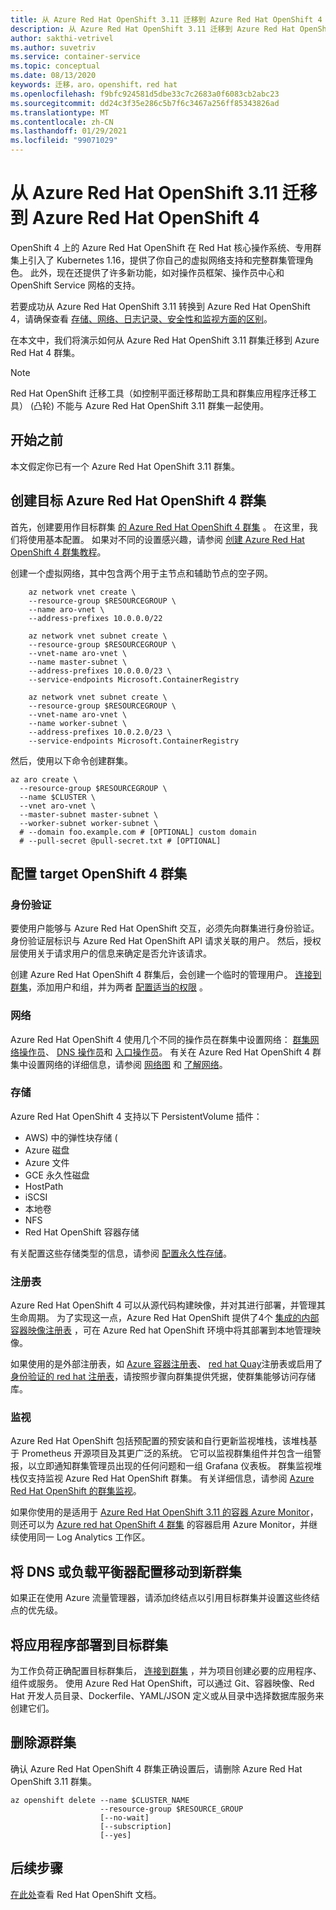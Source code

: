 ```yaml
---
title: 从 Azure Red Hat OpenShift 3.11 迁移到 Azure Red Hat OpenShift 4
description: 从 Azure Red Hat OpenShift 3.11 迁移到 Azure Red Hat OpenShift 4
author: sakthi-vetrivel
ms.author: suvetriv
ms.service: container-service
ms.topic: conceptual
ms.date: 08/13/2020
keywords: 迁移，aro，openshift，red hat
ms.openlocfilehash: f9bfc924581d5dbe33c7c2683a0f6083cb2abc23
ms.sourcegitcommit: dd24c3f35e286c5b7f6c3467a256ff85343826ad
ms.translationtype: MT
ms.contentlocale: zh-CN
ms.lasthandoff: 01/29/2021
ms.locfileid: "99071029"
---
```

# <a name="migrate-from-azure-red-hat-openshift-311-to-azure-red-hat-openshift-4"></a>从 Azure Red Hat OpenShift 3.11 迁移到 Azure Red Hat OpenShift 4

OpenShift 4 上的 Azure Red Hat OpenShift 在 Red Hat 核心操作系统、专用群集上引入了 Kubernetes 1.16，提供了你自己的虚拟网络支持和完整群集管理角色。 此外，现在还提供了许多新功能，如对操作员框架、操作员中心和 OpenShift Service 网格的支持。

若要成功从 Azure Red Hat OpenShift 3.11 转换到 Azure Red Hat OpenShift 4，请确保查看 [存储、网络、日志记录、安全性和监视方面的区别](https://docs.openshift.com/container-platform/4.4/migration/migrating_3_4/planning-migration-3-to-4.html)。

在本文中，我们将演示如何从 Azure Red Hat OpenShift 3.11 群集迁移到 Azure Red Hat 4 群集。

> [!NOTE]
> Red Hat OpenShift 迁移工具（如控制平面迁移帮助工具和群集应用程序迁移工具） (凸轮) 不能与 Azure Red Hat OpenShift 3.11 群集一起使用。

## <a name="before-you-begin"></a>开始之前

本文假定你已有一个 Azure Red Hat OpenShift 3.11 群集。

## <a name="create-a-target-azure-red-hat-openshift-4-cluster"></a>创建目标 Azure Red Hat OpenShift 4 群集

首先，创建要用作目标群集 [的 Azure Red Hat OpenShift 4 群集](tutorial-create-cluster.md) 。 在这里，我们将使用基本配置。 如果对不同的设置感兴趣，请参阅 [创建 Azure Red Hat OpenShift 4 群集教程](tutorial-create-cluster.md)。

创建一个虚拟网络，其中包含两个用于主节点和辅助节点的空子网。

```azurecli-interactive
    az network vnet create \
    --resource-group $RESOURCEGROUP \
    --name aro-vnet \
    --address-prefixes 10.0.0.0/22

    az network vnet subnet create \
    --resource-group $RESOURCEGROUP \
    --vnet-name aro-vnet \
    --name master-subnet \
    --address-prefixes 10.0.0.0/23 \
    --service-endpoints Microsoft.ContainerRegistry

    az network vnet subnet create \
    --resource-group $RESOURCEGROUP \
    --vnet-name aro-vnet \
    --name worker-subnet \
    --address-prefixes 10.0.2.0/23 \
    --service-endpoints Microsoft.ContainerRegistry
```

然后，使用以下命令创建群集。

```azurecli-interactive
az aro create \
  --resource-group $RESOURCEGROUP \
  --name $CLUSTER \
  --vnet aro-vnet \
  --master-subnet master-subnet \
  --worker-subnet worker-subnet \
  # --domain foo.example.com # [OPTIONAL] custom domain
  # --pull-secret @pull-secret.txt # [OPTIONAL]
```

## <a name="configure-the-target-openshift-4-cluster"></a>配置 target OpenShift 4 群集

### <a name="authentication"></a>身份验证

要使用户能够与 Azure Red Hat OpenShift 交互，必须先向群集进行身份验证。 身份验证层标识与 Azure Red Hat OpenShift API 请求关联的用户。 然后，授权层使用关于请求用户的信息来确定是否允许该请求。

创建 Azure Red Hat OpenShift 4 群集后，会创建一个临时的管理用户。 [连接到群集](tutorial-connect-cluster.md)，添加用户和组，并为两者 [配置适当的权限](https://docs.openshift.com/container-platform/4.6/authentication/understanding-authentication.html) 。

### <a name="networking"></a>网络

Azure Red Hat OpenShift 4 使用几个不同的操作员在群集中设置网络： [群集网络操作员](https://docs.openshift.com/container-platform/4.6/networking/cluster-network-operator.html#nw-cluster-network-operator_cluster-network-operator)、 [DNS 操作员](https://docs.openshift.com/container-platform/4.6/networking/dns-operator.html)和 [入口操作员](https://docs.openshift.com/container-platform/4.6/networking/ingress-operator.html)。 有关在 Azure Red Hat OpenShift 4 群集中设置网络的详细信息，请参阅 [网络图](concepts-networking.md) 和 [了解网络](https://docs.openshift.com/container-platform/4.6/networking/understanding-networking.html)。

### <a name="storage"></a>存储
Azure Red Hat OpenShift 4 支持以下 PersistentVolume 插件：

- AWS) 中的弹性块存储 (
- Azure 磁盘
- Azure 文件
- GCE 永久性磁盘
- HostPath
- iSCSI
- 本地卷
- NFS
- Red Hat OpenShift 容器存储

有关配置这些存储类型的信息，请参阅 [配置永久性存储](https://access.redhat.com/documentation/azure_red_hat_openshift/4/html/storage/configuring-persistent-storage)。

### <a name="registry"></a>注册表

Azure Red Hat OpenShift 4 可以从源代码构建映像，并对其进行部署，并管理其生命周期。 为了实现这一点，Azure Red Hat OpenShift 提供了4个 [集成的内部容器映像注册表](https://docs.openshift.com/container-platform/4.6/registry/registry-options.html) ，可在 Azure Red hat OpenShift 环境中将其部署到本地管理映像。

如果使用的是外部注册表，如 [Azure 容器注册表](../container-registry/index.yml)、 [red hat Quay](ttps://docs.openshift.com/container-platform/4.6/registry/registry-options.html#registry-quay-overview_registry-options)注册表或启用了 [身份验证的 red hat 注册表](https://docs.openshift.com/container-platform/4.6/registry/registry-options.html#registry-authentication-enabled-registry-overview_registry-options)，请按照步骤向群集提供凭据，使群集能够访问存储库。

### <a name="monitoring"></a>监视

Azure Red Hat OpenShift 包括预配置的预安装和自行更新监视堆栈，该堆栈基于 Prometheus 开源项目及其更广泛的系统。 它可以监视群集组件并包含一组警报，以立即通知群集管理员出现的任何问题和一组 Grafana 仪表板。 群集监视堆栈仅支持监视 Azure Red Hat OpenShift 群集。 有关详细信息，请参阅 [Azure Red Hat OpenShift 的群集监视](https://docs.openshift.com/container-platform/4.6/monitoring/understanding-the-monitoring-stack.html)。

如果你使用的是适用于 [Azure Red Hat OpenShift 3.11 的容器 Azure Monitor](../azure-monitor/insights/container-insights-azure-redhat-setup.md)，则还可以为 [Azure red hat OpenShift 4 群集](../azure-monitor/insights/container-insights-azure-redhat4-setup.md) 的容器启用 Azure Monitor，并继续使用同一 Log Analytics 工作区。

## <a name="move-your-dns-or-load-balancer-configuration-to-the-new-cluster"></a>将 DNS 或负载平衡器配置移动到新群集

如果正在使用 Azure 流量管理器，请添加终结点以引用目标群集并设置这些终结点的优先级。

## <a name="deploy-application-to-your-target-cluster"></a>将应用程序部署到目标群集

为工作负荷正确配置目标群集后， [连接到群集](tutorial-connect-cluster.md) ，并为项目创建必要的应用程序、组件或服务。 使用 Azure Red Hat OpenShift，可以通过 Git、容器映像、Red Hat 开发人员目录、Dockerfile、YAML/JSON 定义或从目录中选择数据库服务来创建它们。

## <a name="delete-your-source-cluster"></a>删除源群集
确认 Azure Red Hat OpenShift 4 群集正确设置后，请删除 Azure Red Hat OpenShift 3.11 群集。

```
az openshift delete --name $CLUSTER_NAME
                    --resource-group $RESOURCE_GROUP
                    [--no-wait]
                    [--subscription]
                    [--yes]
```
## <a name="next-steps"></a>后续步骤
[在此处](https://docs.openshift.com/container-platform/4.6/welcome/index.html)查看 Red Hat OpenShift 文档。